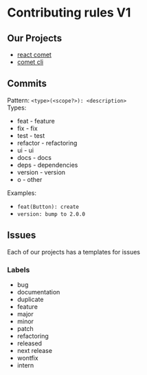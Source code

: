 # Contributing rules V1

## Our Projects
- [react comet](https://github.com/Ermolaev-Inc/react-comet)
- [comet cli](https://github.com/Ermolaev-Inc/comet-cli)

## Commits 
Pattern: `<type>(<scope?>): <description>` <br>
Types:

- feat - feature
- fix - fix
- test - test
- refactor - refactoring
- ui - ui
- docs - docs
- deps - dependencies
- version - version
- o - other

Examples:
- `feat(Button): create`
- `version: bump to 2.0.0`

## Issues
Each of our projects has a templates for issues
### Labels
- bug
- documentation
- duplicate
- feature
- major
- minor
- patch
- refactoring
- released
- next release
- wontfix
- intern
